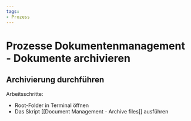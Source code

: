 ```yaml
---
tags:
- Prozess
---
```

# Prozesse Dokumentenmanagement - Dokumente archivieren

## Archivierung durchführen

Arbeitsschritte:
* Root-Folder in Terminal öffnen
* Das Skript [[Document Management - Archive files]] ausführen